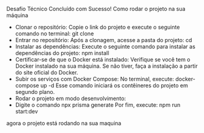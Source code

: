 Desafio Técnico Concluído com Sucesso!
Como rodar o projeto na sua máquina
- Clonar o repositório:
Copie o link do projeto e execute o seguinte comando no terminal:
git clone <link-do-repositorio>
- Entrar no repositório:
Após a clonagem, acesse a pasta do projeto:
cd <nome-do-repositorio>
- Instalar as dependências:
Execute o seguinte comando para instalar as dependências do projeto:
npm install
- Certificar-se de que o Docker está instalado:
Verifique se você tem o Docker instalado na sua máquina. Se não tiver, faça a instalação a partir do site oficial do Docker.
- Subir os serviços com Docker Compose:
No terminal, execute:
docker-compose up -d
Esse comando iniciará os contêineres do projeto em segundo plano.
- Rodar o projeto em modo desenvolvimento:
- Digite o comando npx prisma generate
Por fim, execute:
npm run start:dev

agora o projeto está rodando na sua maquina